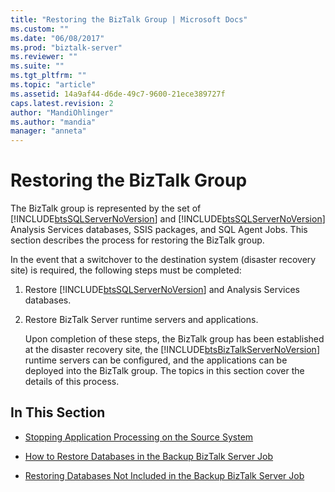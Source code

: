 ```yaml
---
title: "Restoring the BizTalk Group | Microsoft Docs"
ms.custom: ""
ms.date: "06/08/2017"
ms.prod: "biztalk-server"
ms.reviewer: ""
ms.suite: ""
ms.tgt_pltfrm: ""
ms.topic: "article"
ms.assetid: 14a9af44-d6de-49c7-9600-21ece389727f
caps.latest.revision: 2
author: "MandiOhlinger"
ms.author: "mandia"
manager: "anneta"
---
```

# Restoring the BizTalk Group
The BizTalk group is represented by the set of [!INCLUDE[btsSQLServerNoVersion](../includes/btssqlservernoversion-md.md)] and [!INCLUDE[btsSQLServerNoVersion](../includes/btssqlservernoversion-md.md)] Analysis Services databases, SSIS packages, and SQL Agent Jobs. This section describes the process for restoring the BizTalk group.  
  
 In the event that a switchover to the destination system (disaster recovery site) is required, the following steps must be completed:  
  
1. Restore [!INCLUDE[btsSQLServerNoVersion](../includes/btssqlservernoversion-md.md)] and Analysis Services databases.  
  
2. Restore BizTalk Server runtime servers and applications.  
  
   Upon completion of these steps, the BizTalk group has been established at the disaster recovery site, the [!INCLUDE[btsBizTalkServerNoVersion](../includes/btsbiztalkservernoversion-md.md)] runtime servers can be configured, and the applications can be deployed into the BizTalk group. The topics in this section cover the details of this process.  
  
## In This Section  
  
-   [Stopping Application Processing on the Source System](../technical-guides/stopping-application-processing-on-the-source-system.md)  
  
-   [How to Restore Databases in the Backup BizTalk Server Job](../technical-guides/how-to-restore-databases-in-the-backup-biztalk-server-job.md)  
  
-   [Restoring Databases Not Included in the Backup BizTalk Server Job](../technical-guides/restoring-databases-not-included-in-the-backup-biztalk-server-job.md)